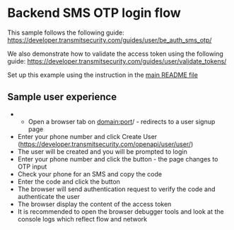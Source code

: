 # Backend SMS OTP login flow

This sample follows the following guide:
https://developer.transmitsecurity.com/guides/user/be_auth_sms_otp/

We also demonstrate how to validate the access token using the following guide:
https://developer.transmitsecurity.com/guides/user/validate_tokens/

Set up this example using the instruction in the [main README file](../README.md)

## Sample user experience

- - Open a browser tab on <domain:port>/ - redirects to a user signup page
- Enter your phone number and click Create User
  (https://developer.transmitsecurity.com/openapi/user/user/)
- The user will be created and you will be prompted to login
- Enter your phone number and click the button - the page changes to OTP input
- Check your phone for an SMS and copy the code
- Enter the code and click the button
- The browser will send authentication request to verify the code and authenticate the user
- The browser display the content of the access token
- It is recommended to open the browser debugger tools and look at the console logs which reflect
  flow and network
